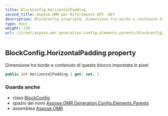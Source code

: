 ```yaml
---
title: BlockConfig.HorizontalPadding
second_title: Aspose.OMR per Riferimento API .NET
description: BlockConfig proprietà. Dimensione tra bordo e contenuto di questo blocco impostata in pixel
type: docs
weight: 130
url: /it/net/aspose.omr.generation.config.elements.parents/blockconfig/horizontalpadding/
---
```

## BlockConfig.HorizontalPadding property

Dimensione tra bordo e contenuto di questo blocco impostata in pixel

```csharp
public int HorizontalPadding { get; set; }
```

### Guarda anche

* class [BlockConfig](../)
* spazio dei nomi [Aspose.OMR.Generation.Config.Elements.Parents](../../blockconfig/)
* assemblea [Aspose.OMR](../../../)


